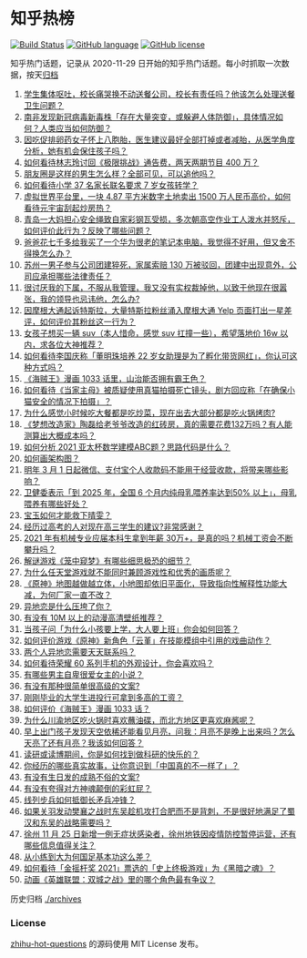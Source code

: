 # 知乎热榜
[![Build Status](https://github.com/ToWeLong/zhihu-hot-questions/workflows/CI/badge.svg)](https://github.com/ToWeLong/zhihu-hot-questions/actions)
[![GitHub language](https://img.shields.io/badge/language-golang-orange.svg)](https://golang.org/)
[![GitHub license](https://img.shields.io/github/license/ToWeLong/zhihu-hot-questions)](https://github.com/ToWeLong/zhihu-hot-questions/blob/main/LICENSE)

知乎热门话题，记录从 2020-11-29 日开始的知乎热门话题。每小时抓取一次数据，按天[归档](./archives)

<!-- BEGIN -->

1. [学生集体呕吐，校长痛哭换不动送餐公司，校长有责任吗？他该怎么处理送餐卫生问题？](https://www.zhihu.com/question/501638034)
1. [南非发现新冠病毒新毒株「存在大量突变，或躲避人体防御」，具体情况如何？人类应当如何防御？](https://www.zhihu.com/question/501601977)
1. [因吃促排卵药女子怀上八胞胎，医生建议最好全部打掉或者减胎，从医学角度分析，她有机会保住孩子吗？](https://www.zhihu.com/question/501669512)
1. [如何看待林志玲讨回《极限挑战》通告费，两天两期节目 400 万？](https://www.zhihu.com/question/501356854)
1. [朋友圈是这样的男生怎么样？全部可见，可以追他吗？](https://www.zhihu.com/question/498945481)
1. [如何看待小学 37 名家长联名要求 7 岁女孩转学？](https://www.zhihu.com/question/492632606)
1. [虚拟世界平台里，一块 4.87 平方米数字土地卖出 1500 万人民币高价，如何看待元宇宙刮起炒房热？](https://www.zhihu.com/question/501503416)
1. [青岛一大妈担心安全绳致自家彩钢瓦受损，多次朝高空作业工人泼水并怒斥，如何评价此行为？反映了哪些问题？](https://www.zhihu.com/question/501694440)
1. [爸爸花七千多给我买了一个华为很老的笔记本电脑，我觉得不好用，但又舍不得换怎么办？](https://www.zhihu.com/question/415707444)
1. [苏州一男子参与公司团建猝死，家属索赔 130 万被驳回，团建中出现意外，公司应承担哪些法律责任？](https://www.zhihu.com/question/501236541)
1. [很讨厌我的下属，不服从我管理，我又没有实权裁掉他，以致于他现在很嚣张，我的领导也忌讳他，怎么办?](https://www.zhihu.com/question/35344560)
1. [因摩根大通起诉特斯拉，大量特斯拉粉丝涌入摩根大通 Yelp 页面打出一星差评，如何评价其粉丝这一行为？](https://www.zhihu.com/question/501300015)
1. [女孩子想买一辆 suv（本人惜命，感觉 suv 扛撞一些），希望落地价 16w 以内，求各位大神推荐？](https://www.zhihu.com/question/484251020)
1. [如何看待李国庆称「董明珠培养 22 岁女助理是为了孵化带货网红」，你认可这种方式吗？](https://www.zhihu.com/question/501336972)
1. [《海贼王》漫画 1033 话里，山治能否拥有霸王色？](https://www.zhihu.com/question/501112509)
1. [如何看待《当家主母》被质疑使用真猫拍摄死亡镜头，剧方回应称「在确保小猫安全的情况下拍摄」？](https://www.zhihu.com/question/501649709)
1. [为什么感觉小时候吃大餐都是吃炒菜，现在出去大部分都是吃火锅烤肉?](https://www.zhihu.com/question/494546543)
1. [《梦想改造家》陶磊给老爷爷改造的红砖房，真的需要花费132万吗？有人能测算出大概成本吗？](https://www.zhihu.com/question/500947998)
1. [如何分析 2021 亚太杯数学建模ABC题？思路代码是什么？](https://www.zhihu.com/question/500654919)
1. [如何画架构图？](https://www.zhihu.com/question/27440059)
1. [明年 3 月 1 日起微信、支付宝个人收款码不能用于经营收款，将带来哪些影响？](https://www.zhihu.com/question/501704753)
1. [卫健委表示「到 2025 年，全国 6 个月内纯母乳喂养率达到50% 以上」，母乳喂养有哪些好处？](https://www.zhihu.com/question/501164962)
1. [宝玉如何才能救下晴雯？](https://www.zhihu.com/question/397385025)
1. [经历过高考的人对现在高三学生的建议?非常感谢？](https://www.zhihu.com/question/427871543)
1. [2021 年有机械专业应届本科生拿到年薪 30万+，是真的吗？机械工资会不断攀升吗？](https://www.zhihu.com/question/500949887)
1. [解谜游戏《笼中窥梦》有哪些细思极恐的细节？](https://www.zhihu.com/question/501763505)
1. [为什么任天堂游戏就不能同时兼顾游戏性和优秀的画质呢？](https://www.zhihu.com/question/501353878)
1. [《原神》地图越做越立体，小地图却依旧平面化，导致指向性解释性功能大减，为何厂家一直不改？](https://www.zhihu.com/question/499485760)
1. [异地恋是什么压垮了你？](https://www.zhihu.com/question/431548015)
1. [有没有 10M 以上的动漫高清壁纸推荐？](https://www.zhihu.com/question/455500433)
1. [当孩子问「为什么小孩要上学，大人要上班」你会如何回答？](https://www.zhihu.com/question/500414143)
1. [如何评价游戏《原神》新角色「云堇」在技能模组中引用的戏曲动作？](https://www.zhihu.com/question/501222299)
1. [两个人异地恋需要天天联系吗？](https://www.zhihu.com/question/368963597)
1. [如何看待荣耀 60 系列手机的外观设计，你会喜欢吗？](https://www.zhihu.com/question/501704952)
1. [有哪些男主自卑很爱女主的小说？](https://www.zhihu.com/question/378608483)
1. [有没有那种很简单很高级的文案?](https://www.zhihu.com/question/501243639)
1. [刚刚毕业的大学生进投行可拿到多高的工资？](https://www.zhihu.com/question/269994322)
1. [如何评价《海贼王》漫画 1033 话？](https://www.zhihu.com/question/501106432)
1. [为什么川渝地区吃火锅时喜欢蘸油碟，而北方地区更喜欢麻酱呢？](https://www.zhihu.com/question/333401552)
1. [早上出门孩子发现天空依稀还能看见月亮，问我：月亮不是晚上出来吗？怎么天亮了还有月亮？我该如何回答？](https://www.zhihu.com/question/500970513)
1. [读研或读博期间，你是如何找到做科研的快乐的？](https://www.zhihu.com/question/501117848)
1. [你经历的哪些真实故事，让你意识到「中国真的不一样了」？](https://www.zhihu.com/question/429896850)
1. [有没有生日发的成熟不俗的文案?](https://www.zhihu.com/question/413422913)
1. [有没有夸得对方神魂颠倒的彩虹屁？](https://www.zhihu.com/question/425102721)
1. [线列步兵如何抵御长矛兵冲锋？](https://www.zhihu.com/question/426457945)
1. [如果关羽发动樊襄之战时东吴趁机攻打合肥而不是背刺，不是很好地满足了蜀汉和东吴的战略需要吗？](https://www.zhihu.com/question/501458842)
1. [徐州 11 月 25 日新增一例无症状感染者，徐州地铁因疫情防控暂停运营，还有哪些信息值得关注？](https://www.zhihu.com/question/501605272)
1. [从小练到大为何国足基本功这么差？](https://www.zhihu.com/question/485920771)
1. [如何看待「金摇杆奖 2021」票选的「史上终极游戏」为《黑暗之魂》？](https://www.zhihu.com/question/501187741)
1. [动画《英雄联盟：双城之战》里的哪个角色最有争议？](https://www.zhihu.com/question/499027420)

<!-- END -->

历史归档 [./archives](./archives)


### License
[zhihu-hot-questions](https://github.com/towelong/zhihu-hot-questions) 的源码使用 MIT License 发布。